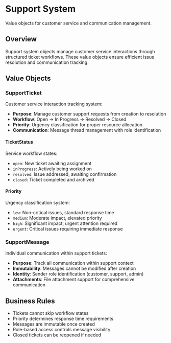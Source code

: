 # Support System

Value objects for customer service and communication management.

## Overview

Support system objects manage customer service interactions through structured ticket workflows. These value objects ensure efficient issue resolution and communication tracking.

## Value Objects

### SupportTicket
Customer service interaction tracking system:
- **Purpose**: Manage customer support requests from creation to resolution
- **Workflow**: Open → In Progress → Resolved → Closed
- **Priority**: Urgency classification for proper resource allocation
- **Communication**: Message thread management with role identification

#### TicketStatus
Service workflow states:
- `open`: New ticket awaiting assignment
- `inProgress`: Actively being worked on
- `resolved`: Issue addressed, awaiting confirmation
- `closed`: Ticket completed and archived

#### Priority
Urgency classification system:
- `low`: Non-critical issues, standard response time
- `medium`: Moderate impact, elevated priority
- `high`: Significant impact, urgent attention required
- `urgent`: Critical issues requiring immediate response

### SupportMessage
Individual communication within support tickets:
- **Purpose**: Track all communication within support context
- **Immutability**: Messages cannot be modified after creation
- **Identity**: Sender role identification (customer, support, admin)
- **Attachments**: File attachment support for comprehensive communication

## Business Rules

- Tickets cannot skip workflow states
- Priority determines response time requirements
- Messages are immutable once created
- Role-based access controls message visibility
- Closed tickets can be reopened if needed